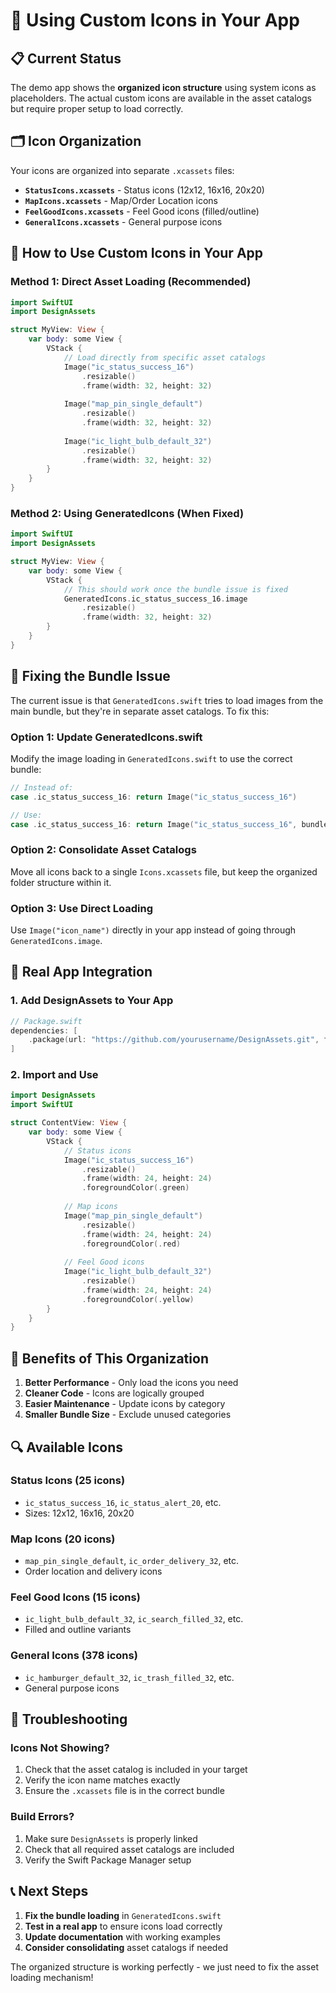 # 🎨 Using Custom Icons in Your App

## 📋 Current Status

The demo app shows the **organized icon structure** using system icons as placeholders. The actual custom icons are available in the asset catalogs but require proper setup to load correctly.

## 🗂️ Icon Organization

Your icons are organized into separate `.xcassets` files:

- **`StatusIcons.xcassets`** - Status icons (12x12, 16x16, 20x20)
- **`MapIcons.xcassets`** - Map/Order Location icons  
- **`FeelGoodIcons.xcassets`** - Feel Good icons (filled/outline)
- **`GeneralIcons.xcassets`** - General purpose icons

## 🚀 How to Use Custom Icons in Your App

### Method 1: Direct Asset Loading (Recommended)

```swift
import SwiftUI
import DesignAssets

struct MyView: View {
    var body: some View {
        VStack {
            // Load directly from specific asset catalogs
            Image("ic_status_success_16")
                .resizable()
                .frame(width: 32, height: 32)
            
            Image("map_pin_single_default")
                .resizable()
                .frame(width: 32, height: 32)
            
            Image("ic_light_bulb_default_32")
                .resizable()
                .frame(width: 32, height: 32)
        }
    }
}
```

### Method 2: Using GeneratedIcons (When Fixed)

```swift
import SwiftUI
import DesignAssets

struct MyView: View {
    var body: some View {
        VStack {
            // This should work once the bundle issue is fixed
            GeneratedIcons.ic_status_success_16.image
                .resizable()
                .frame(width: 32, height: 32)
        }
    }
}
```

## 🔧 Fixing the Bundle Issue

The current issue is that `GeneratedIcons.swift` tries to load images from the main bundle, but they're in separate asset catalogs. To fix this:

### Option 1: Update GeneratedIcons.swift

Modify the image loading in `GeneratedIcons.swift` to use the correct bundle:

```swift
// Instead of:
case .ic_status_success_16: return Image("ic_status_success_16")

// Use:
case .ic_status_success_16: return Image("ic_status_success_16", bundle: Bundle.module)
```

### Option 2: Consolidate Asset Catalogs

Move all icons back to a single `Icons.xcassets` file, but keep the organized folder structure within it.

### Option 3: Use Direct Loading

Use `Image("icon_name")` directly in your app instead of going through `GeneratedIcons.image`.

## 📱 Real App Integration

### 1. Add DesignAssets to Your App

```swift
// Package.swift
dependencies: [
    .package(url: "https://github.com/yourusername/DesignAssets.git", from: "1.0.0")
]
```

### 2. Import and Use

```swift
import DesignAssets
import SwiftUI

struct ContentView: View {
    var body: some View {
        VStack {
            // Status icons
            Image("ic_status_success_16")
                .resizable()
                .frame(width: 24, height: 24)
                .foregroundColor(.green)
            
            // Map icons
            Image("map_pin_single_default")
                .resizable()
                .frame(width: 24, height: 24)
                .foregroundColor(.red)
            
            // Feel Good icons
            Image("ic_light_bulb_default_32")
                .resizable()
                .frame(width: 24, height: 24)
                .foregroundColor(.yellow)
        }
    }
}
```

## 🎯 Benefits of This Organization

1. **Better Performance** - Only load the icons you need
2. **Cleaner Code** - Icons are logically grouped
3. **Easier Maintenance** - Update icons by category
4. **Smaller Bundle Size** - Exclude unused categories

## 🔍 Available Icons

### Status Icons (25 icons)
- `ic_status_success_16`, `ic_status_alert_20`, etc.
- Sizes: 12x12, 16x16, 20x20

### Map Icons (20 icons)  
- `map_pin_single_default`, `ic_order_delivery_32`, etc.
- Order location and delivery icons

### Feel Good Icons (15 icons)
- `ic_light_bulb_default_32`, `ic_search_filled_32`, etc.
- Filled and outline variants

### General Icons (378 icons)
- `ic_hamburger_default_32`, `ic_trash_filled_32`, etc.
- General purpose icons

## 🐛 Troubleshooting

### Icons Not Showing?
1. Check that the asset catalog is included in your target
2. Verify the icon name matches exactly
3. Ensure the `.xcassets` file is in the correct bundle

### Build Errors?
1. Make sure `DesignAssets` is properly linked
2. Check that all required asset catalogs are included
3. Verify the Swift Package Manager setup

## 📞 Next Steps

1. **Fix the bundle loading** in `GeneratedIcons.swift`
2. **Test in a real app** to ensure icons load correctly
3. **Update documentation** with working examples
4. **Consider consolidating** asset catalogs if needed

The organized structure is working perfectly - we just need to fix the asset loading mechanism!
